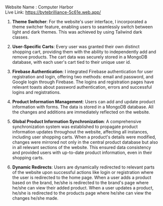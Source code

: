 Website Name : Computer Harbor <br>
Live Link: https://bytebrilliance-5c61e.web.app/

1. **Theme Switcher**:
   For the website's user interface, I incorporated a theme switcher feature, enabling users to seamlessly switch between light and dark themes. This was achieved by using Tailwind dark classes.

2. **User-Specific Carts**:
   Every user was granted their own distinct shopping cart, providing them with the ability to independently add and remove products. The cart data was securely stored in a MongoDB database, with each user's cart tied to their unique user id.

3. **Firebase Authentication**:
   I integrated Firebase authentication for user registration and login, offering two methods: email and password, and Google login through Firebase. The logins and registration pages have relevant toasts about password authentication, errors and successful logins and registrations.

4. **Product Information Management**:
   Users can add and update product information with forms. The data is stored in a MongoDB database. All the changes and additions are immediately reflected on the website.

5. **Global Product Information Synchronization**:
   A comprehensive synchronization system was established to propagate product information updates throughout the website, affecting all instances, including user shopping carts. When a product's details were modified, changes were mirrored not only in the central product database but also in all relevant sections of the website. This ensured data consistency and provided users with up-to-date product information, even in their shopping carts.

6. **Dynamic Redirects**:
   Users are dynamically redirected to relevant parts of the website upon successful actions like login or registration where the user is redirected to the home page. When a user adds a product based on the brand, he/she is redirected to the brand's page where he/she can view their added product. When a user updates a product, he/she is redirected to the products page where he/she can view the changes he/she made.
